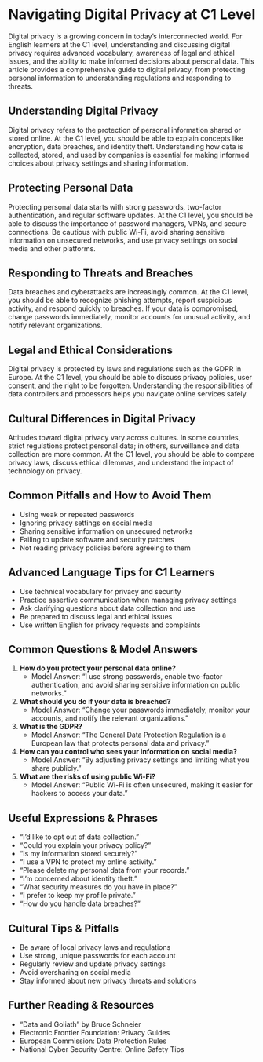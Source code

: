 # Navigating Digital Privacy at C1 Level

Digital privacy is a growing concern in today’s interconnected world. For English learners at the C1 level, understanding and discussing digital privacy requires advanced vocabulary, awareness of legal and ethical issues, and the ability to make informed decisions about personal data. This article provides a comprehensive guide to digital privacy, from protecting personal information to understanding regulations and responding to threats.

## Understanding Digital Privacy
Digital privacy refers to the protection of personal information shared or stored online. At the C1 level, you should be able to explain concepts like encryption, data breaches, and identity theft. Understanding how data is collected, stored, and used by companies is essential for making informed choices about privacy settings and sharing information.

## Protecting Personal Data
Protecting personal data starts with strong passwords, two-factor authentication, and regular software updates. At the C1 level, you should be able to discuss the importance of password managers, VPNs, and secure connections. Be cautious with public Wi-Fi, avoid sharing sensitive information on unsecured networks, and use privacy settings on social media and other platforms.

## Responding to Threats and Breaches
Data breaches and cyberattacks are increasingly common. At the C1 level, you should be able to recognize phishing attempts, report suspicious activity, and respond quickly to breaches. If your data is compromised, change passwords immediately, monitor accounts for unusual activity, and notify relevant organizations.

## Legal and Ethical Considerations
Digital privacy is protected by laws and regulations such as the GDPR in Europe. At the C1 level, you should be able to discuss privacy policies, user consent, and the right to be forgotten. Understanding the responsibilities of data controllers and processors helps you navigate online services safely.

## Cultural Differences in Digital Privacy
Attitudes toward digital privacy vary across cultures. In some countries, strict regulations protect personal data; in others, surveillance and data collection are more common. At the C1 level, you should be able to compare privacy laws, discuss ethical dilemmas, and understand the impact of technology on privacy.

## Common Pitfalls and How to Avoid Them
- Using weak or repeated passwords
- Ignoring privacy settings on social media
- Sharing sensitive information on unsecured networks
- Failing to update software and security patches
- Not reading privacy policies before agreeing to them

## Advanced Language Tips for C1 Learners
- Use technical vocabulary for privacy and security
- Practice assertive communication when managing privacy settings
- Ask clarifying questions about data collection and use
- Be prepared to discuss legal and ethical issues
- Use written English for privacy requests and complaints

## Common Questions & Model Answers
1. **How do you protect your personal data online?**
   - Model Answer: “I use strong passwords, enable two-factor authentication, and avoid sharing sensitive information on public networks.”
2. **What should you do if your data is breached?**
   - Model Answer: “Change your passwords immediately, monitor your accounts, and notify the relevant organizations.”
3. **What is the GDPR?**
   - Model Answer: “The General Data Protection Regulation is a European law that protects personal data and privacy.”
4. **How can you control who sees your information on social media?**
   - Model Answer: “By adjusting privacy settings and limiting what you share publicly.”
5. **What are the risks of using public Wi-Fi?**
   - Model Answer: “Public Wi-Fi is often unsecured, making it easier for hackers to access your data.”

## Useful Expressions & Phrases
- “I’d like to opt out of data collection.”
- “Could you explain your privacy policy?”
- “Is my information stored securely?”
- “I use a VPN to protect my online activity.”
- “Please delete my personal data from your records.”
- “I’m concerned about identity theft.”
- “What security measures do you have in place?”
- “I prefer to keep my profile private.”
- “How do you handle data breaches?”

## Cultural Tips & Pitfalls
- Be aware of local privacy laws and regulations
- Use strong, unique passwords for each account
- Regularly review and update privacy settings
- Avoid oversharing on social media
- Stay informed about new privacy threats and solutions

## Further Reading & Resources
- “Data and Goliath” by Bruce Schneier
- Electronic Frontier Foundation: Privacy Guides
- European Commission: Data Protection Rules
- National Cyber Security Centre: Online Safety Tips
